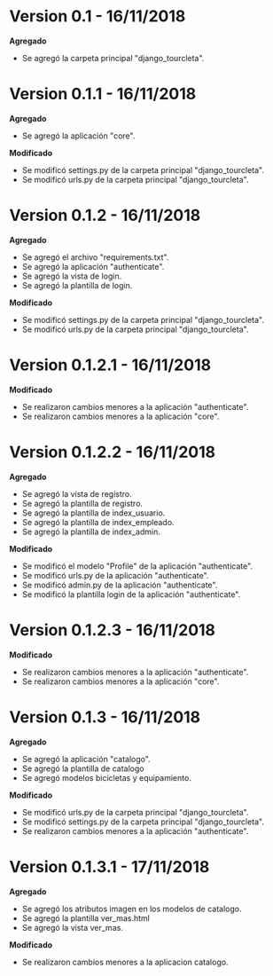 # Version 0.1 - 16/11/2018

**Agregado**

- Se agregó la carpeta principal "django_tourcleta".

# Version 0.1.1 - 16/11/2018

**Agregado**

- Se agregó la aplicación "core".

**Modificado**

- Se modificó settings.py de la carpeta principal "django_tourcleta".
- Se modificó urls.py de la carpeta principal "django_tourcleta".

# Version 0.1.2 - 16/11/2018

**Agregado**

- Se agregó el archivo "requirements.txt".
- Se agregó la aplicación "authenticate".
- Se agregó la vista de login.
- Se agregó la plantilla de login.

**Modificado**

- Se modificó settings.py de la carpeta principal "django_tourcleta".
- Se modificó urls.py de la carpeta principal "django_tourcleta".

# Version 0.1.2.1 - 16/11/2018

**Modificado**

- Se realizaron cambios menores a la aplicación "authenticate".
- Se realizaron cambios menores a la aplicación "core".

# Version 0.1.2.2 - 16/11/2018

**Agregado**

- Se agregó la vista de registro.
- Se agregó la plantilla de registro.
- Se agregó la plantilla de index_usuario.
- Se agregó la plantilla de index_empleado.
- Se agregó la plantilla de index_admin.

**Modificado**

- Se modificó el modelo "Profile" de la aplicación "authenticate".
- Se modificó urls.py de la aplicación "authenticate".
- Se modificó admin.py de la aplicación "authenticate".
- Se modificó la plantilla login de la aplicación "authenticate".

# Version 0.1.2.3 - 16/11/2018

**Modificado**

- Se realizaron cambios menores a la aplicación "authenticate".
- Se realizaron cambios menores a la aplicación "core".

# Version 0.1.3 - 16/11/2018

**Agregado**

- Se agregó la aplicación "catalogo".
- Se agregó la plantilla de catalogo
- Se agregó modelos bicicletas y equipamiento.

**Modificado**

- Se modificó urls.py de la carpeta principal "django_tourcleta".
- Se modificó settings.py de la carpeta principal "django_tourcleta".
- Se realizaron cambios menores a la aplicación "authenticate".

# Version 0.1.3.1 - 17/11/2018

**Agregado**

- Se agregó los atributos imagen en los modelos de catalogo.
- Se agregó la plantilla ver_mas.html
- Se agregó la vista ver_mas.

**Modificado**

- Se realizaron cambios menores a la aplicacion catalogo.
